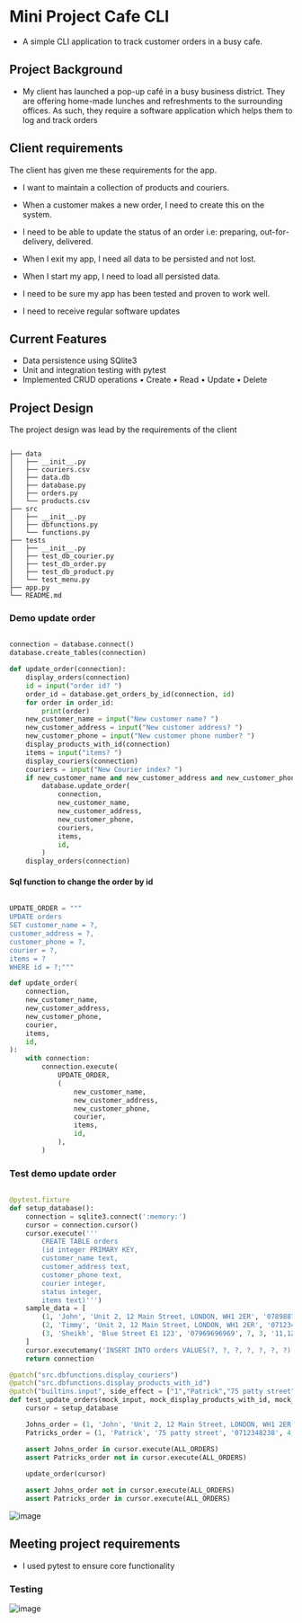 # Mini Project Cafe CLI 
- A simple CLI application to track customer orders in a busy cafe.
## Project Background
- My client has launched a pop-up café in a busy business district. They are offering home-made lunches and refreshments to the surrounding offices. As such, they require a software application which helps them to log and track orders

## Client requirements
The client has given me these requirements for the app. 

- I want to maintain a collection of products and couriers.

- When a customer makes a new order, I need to create this on the
  system.

- I need to be able to update the status of an order i.e: preparing,
  out-for-delivery, delivered.

- When I exit my app, I need all data to be persisted and not lost.

- When I start my app, I need to load all persisted data.

- I need to be sure my app has been tested and proven to work well.

- I need to receive regular software updates

## Current Features
- Data persistence using SQlite3
- Unit and integration testing with pytest
- Implemented CRUD operations
• Create
• Read
• Update
• Delete

## Project Design
The project design was lead by the requirements of the client

```

├── data
│   ├── __init__.py
│   ├── couriers.csv
│   ├── data.db
│   ├── database.py
│   ├── orders.py
│   └── products.csv
├── src
│   ├── __init__.py
│   ├── dbfunctions.py
│   └── functions.py
├── tests
│   ├── __init__.py
│   ├── test_db_courier.py
│   ├── test_db_order.py
│   ├── test_db_product.py
│   └── test_menu.py
├── app.py
└── README.md

```

### Demo update order

```python

connection = database.connect()
database.create_tables(connection)

def update_order(connection):
    display_orders(connection)
    id = input("order id? ")
    order_id = database.get_orders_by_id(connection, id)
    for order in order_id:
        print(order)
    new_customer_name = input("New customer name? ")
    new_customer_address = input("New customer address? ")
    new_customer_phone = input("New customer phone number? ")
    display_products_with_id(connection)
    items = input("items? ")
    display_couriers(connection)
    couriers = input("New Courier index? ")
    if new_customer_name and new_customer_address and new_customer_phone:
        database.update_order(
            connection,
            new_customer_name,
            new_customer_address,
            new_customer_phone,
            couriers,
            items,
            id,
        )
    display_orders(connection)

```

#### Sql function to change the order by id

```python 

UPDATE_ORDER = """
UPDATE orders
SET customer_name = ?,
customer_address = ?,
customer_phone = ?,
courier = ?,
items = ?
WHERE id = ?;"""

def update_order(
    connection,
    new_customer_name,
    new_customer_address,
    new_customer_phone,
    courier,
    items,
    id,
):
    with connection:
        connection.execute(
            UPDATE_ORDER,
            (
                new_customer_name,
                new_customer_address,
                new_customer_phone,
                courier,
                items,
                id,
            ),
        )
```

### Test demo update order

```python 

@pytest.fixture
def setup_database():
    connection = sqlite3.connect(':memory:')
    cursor = connection.cursor()
    cursor.execute('''
	    CREATE TABLE orders
        (id integer PRIMARY KEY, 
        customer_name text,
        customer_address text,
        customer_phone text,
        courier integer,
        status integer,
        items text)''')
    sample_data = [
        (1, 'John', 'Unit 2, 12 Main Street, LONDON, WH1 2ER', '0789887334', 2, 1, '1,2,3'),
        (2, 'Timmy', 'Unit 2, 12 Main Street, LONDON, WH1 2ER', '0712345646', 3, 1, '2,4,6'),
        (3, 'Sheikh', 'Blue Street E1 123', '07969696969', 7, 3, '11,12,15')
    ]
    cursor.executemany('INSERT INTO orders VALUES(?, ?, ?, ?, ?, ?, ?)', sample_data)
    return connection

@patch("src.dbfunctions.display_couriers")
@patch("src.dbfunctions.display_products_with_id")
@patch("builtins.input", side_effect = ["1","Patrick","75 patty street","0712348238","3,1,2",4])
def test_update_orders(mock_input, mock_display_products_with_id, mock_display_courier, setup_database):
    cursor = setup_database

    Johns_order = (1, 'John', 'Unit 2, 12 Main Street, LONDON, WH1 2ER', '0789887334', 2, 1, '1,2,3')
    Patricks_order = (1, 'Patrick', '75 patty street', '0712348238', 4, 1, '3,1,2')

    assert Johns_order in cursor.execute(ALL_ORDERS)
    assert Patricks_order not in cursor.execute(ALL_ORDERS)
    
    update_order(cursor)

    assert Johns_order not in cursor.execute(ALL_ORDERS)
    assert Patricks_order in cursor.execute(ALL_ORDERS)

```

![image](https://user-images.githubusercontent.com/115299269/203549828-a6e7d219-c747-4ffd-90ee-b0334f38ce0d.png)


## Meeting project requirements
- I used pytest to ensure core functionality
### Testing 
![image](https://user-images.githubusercontent.com/115299269/203550022-67129c7e-868a-4676-9894-ca19007632be.png)
